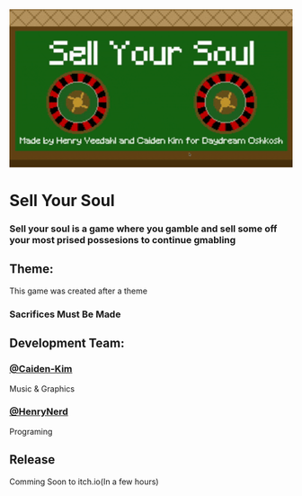 <img src="https://github.com/HenryNerd/Sell-Your-Soul/blob/bd55a3a49ac0c45aee9a2969e9412e394f8b202c/repo/Screen%20Recording%202025-09-28%20at%2003.25.32.gif" width="1000">

# Sell Your Soul
### Sell your soul is a game where you gamble and sell some off your most prised possesions to continue gmabling

## Theme: 
This game was created after a theme
### Sacrifices Must Be Made

## Development Team:
###  [@Caiden-Kim](https://https://github.com/Caiden-Kim)
Music & Graphics

###  [@HenryNerd](https://https://github.com/HenryNerd)
Programing

## Release
Comming Soon to itch.io(In a few hours)
